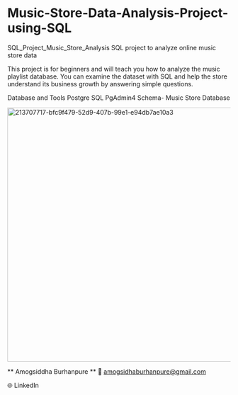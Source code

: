 # Music-Store-Data-Analysis-Project-using-SQL

SQL_Project_Music_Store_Analysis
SQL project to analyze online music store data

This project is for beginners and will teach you how to analyze the music playlist database. You can examine the dataset with SQL and help the store understand its business growth by answering simple questions.

Database and Tools
Postgre SQL
PgAdmin4
Schema- Music Store Database



<img width="710" height="574" alt="213707717-bfc9f479-52d9-407b-99e1-e94db7ae10a3" src="https://github.com/user-attachments/assets/91c63843-36da-4e32-b96c-a9f0fcf0a228" />




** Amogsiddha Burhanpure **
📧 amogsidhaburhanpure@gmail.com

🌐 LinkedIn
